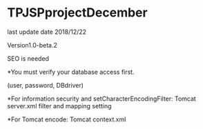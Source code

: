 # TPJSPprojectDecember

last update date 2018/12/22

Version1.0-beta.2

SEO is needed

*You must verify your database access first.

(user, password, DBdriver)

*For information security and setCharacterEncodingFilter: 
Tomcat server.xml filter and mapping setting

*For Tomcat encode: 
Tomcat context.xml 
